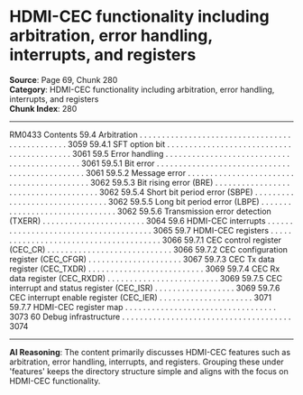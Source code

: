 # HDMI-CEC functionality including arbitration, error handling, interrupts, and registers

**Source**: Page 69, Chunk 280  
**Category**: HDMI-CEC functionality including arbitration, error handling, interrupts, and registers  
**Chunk Index**: 280

---

RM0433 Contents
59.4 Arbitration . . . . . . . . . . . . . . . . . . . . . . . . . . . . . . . . . . . . . . . . . . . . . . . 3059
59.4.1 SFT option bit . . . . . . . . . . . . . . . . . . . . . . . . . . . . . . . . . . . . . . . . . . 3061
59.5 Error handling . . . . . . . . . . . . . . . . . . . . . . . . . . . . . . . . . . . . . . . . . . . . 3061
59.5.1 Bit error . . . . . . . . . . . . . . . . . . . . . . . . . . . . . . . . . . . . . . . . . . . . . . . 3061
59.5.2 Message error . . . . . . . . . . . . . . . . . . . . . . . . . . . . . . . . . . . . . . . . . . 3062
59.5.3 Bit rising error (BRE) . . . . . . . . . . . . . . . . . . . . . . . . . . . . . . . . . . . . . 3062
59.5.4 Short bit period error (SBPE) . . . . . . . . . . . . . . . . . . . . . . . . . . . . . . . 3062
59.5.5 Long bit period error (LBPE) . . . . . . . . . . . . . . . . . . . . . . . . . . . . . . . 3062
59.5.6 Transmission error detection (TXERR) . . . . . . . . . . . . . . . . . . . . . . . 3064
59.6 HDMI-CEC interrupts . . . . . . . . . . . . . . . . . . . . . . . . . . . . . . . . . . . . . . 3065
59.7 HDMI-CEC registers . . . . . . . . . . . . . . . . . . . . . . . . . . . . . . . . . . . . . . . 3066
59.7.1 CEC control register (CEC_CR) . . . . . . . . . . . . . . . . . . . . . . . . . . . . 3066
59.7.2 CEC configuration register (CEC_CFGR) . . . . . . . . . . . . . . . . . . . . . 3067
59.7.3 CEC Tx data register (CEC_TXDR) . . . . . . . . . . . . . . . . . . . . . . . . . . 3069
59.7.4 CEC Rx data register (CEC_RXDR) . . . . . . . . . . . . . . . . . . . . . . . . . 3069
59.7.5 CEC interrupt and status register (CEC_ISR) . . . . . . . . . . . . . . . . . . 3069
59.7.6 CEC interrupt enable register (CEC_IER) . . . . . . . . . . . . . . . . . . . . . 3071
59.7.7 HDMI-CEC register map . . . . . . . . . . . . . . . . . . . . . . . . . . . . . . . . . . 3073
60 Debug infrastructure . . . . . . . . . . . . . . . . . . . . . . . . . . . . . . . . . . . . . . 3074

---

**AI Reasoning**: The content primarily discusses HDMI-CEC features such as arbitration, error handling, interrupts, and registers. Grouping these under 'features' keeps the directory structure simple and aligns with the focus on HDMI-CEC functionality.
